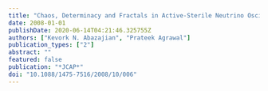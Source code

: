 ```yaml
---
title: "Chaos, Determinacy and Fractals in Active-Sterile Neutrino Oscillations in the Early Universe"
date: 2008-01-01
publishDate: 2020-06-14T04:21:46.325755Z
authors: ["Kevork N. Abazajian", "Prateek Agrawal"]
publication_types: ["2"]
abstract: ""
featured: false
publication: "*JCAP*"
doi: "10.1088/1475-7516/2008/10/006"
---
```



